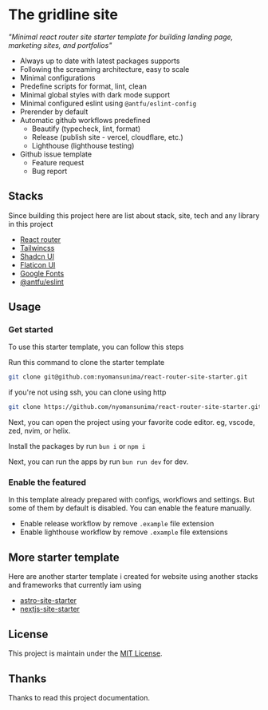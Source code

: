 # The gridline site

_"Minimal react router site starter template for building landing page, marketing sites, and portfolios"_

- Always up to date with latest packages supports
- Following the screaming architecture, easy to scale
- Minimal configurations
- Predefine scripts for format, lint, clean
- Minimal global styles with dark mode support
- Minimal configured eslint using `@antfu/eslint-config`
- Prerender by default
- Automatic github workflows predefined
  - Beautify (typecheck, lint, format)
  - Release (publish site - vercel, cloudflare, etc.)
  - Lighthouse (lighthouse testing)
- Github issue template
  - Feature request
  - Bug report

## Stacks

Since building this project here are list about stack, site, tech and any library in this project

- [React router](https://nextjs.org)
- [Tailwincss](https://tailwindcss.com)
- [Shadcn UI](https://ui.shadcn.com)
- [Flaticon UI](https://www.flaticon.com/search?type=uicon)
- [Google Fonts](https://fonts.google.com)
- [@antfu/eslint](https://github.com/antfu/eslint-config)

## Usage

### Get started

To use this starter template, you can follow this steps

Run this command to clone the starter template

```bash
git clone git@github.com:nyomansunima/react-router-site-starter.git
```

if you're not using ssh, you can clone using http

```bash
git clone https://github.com/nyomansunima/react-router-site-starter.git
```

Next, you can open the project using your favorite code editor. eg, vscode, zed, nvim, or helix.

Install the packages by run `bun i` or `npm i`

Next, you can run the apps by run `bun run dev` for dev.

### Enable the featured

In this template already prepared with configs, workflows and settings. But some of them by default is disabled. You can enable the feature manually.

- Enable release workflow by remove `.example` file extension
- Enable lighthouse workflow by remove `.example` file extensions

## More starter template

Here are another starter template i created for website using another stacks and frameworks that currently iam using

- [astro-site-starter](https://github.com/nyomansunima/astro-site-starter)
- [nextjs-site-starter](https://github.com/nyomansunima/nextjs-site-starter)

## License

This project is maintain under the [MIT License](./LICENSE).

## Thanks

Thanks to read this project documentation.
